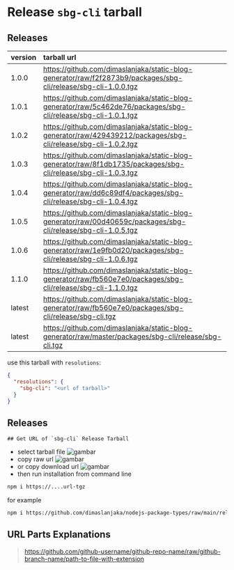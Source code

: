 # Release `sbg-cli` tarball
## Releases
| version | tarball url |
| :--- | :--- |
| 1.0.0 | https://github.com/dimaslanjaka/static-blog-generator/raw/f2f2873b9/packages/sbg-cli/release/sbg-cli-1.0.0.tgz |
| 1.0.1 | https://github.com/dimaslanjaka/static-blog-generator/raw/5c462de76/packages/sbg-cli/release/sbg-cli-1.0.1.tgz |
| 1.0.2 | https://github.com/dimaslanjaka/static-blog-generator/raw/429439212/packages/sbg-cli/release/sbg-cli-1.0.2.tgz |
| 1.0.3 | https://github.com/dimaslanjaka/static-blog-generator/raw/8f1db1735/packages/sbg-cli/release/sbg-cli-1.0.3.tgz |
| 1.0.4 | https://github.com/dimaslanjaka/static-blog-generator/raw/dd6c89df4/packages/sbg-cli/release/sbg-cli-1.0.4.tgz |
| 1.0.5 | https://github.com/dimaslanjaka/static-blog-generator/raw/00d40659c/packages/sbg-cli/release/sbg-cli-1.0.5.tgz |
| 1.0.6 | https://github.com/dimaslanjaka/static-blog-generator/raw/1e9fb0d20/packages/sbg-cli/release/sbg-cli-1.0.6.tgz |
| 1.1.0 | https://github.com/dimaslanjaka/static-blog-generator/raw/fb560e7e0/packages/sbg-cli/release/sbg-cli-1.1.0.tgz |
| latest | https://github.com/dimaslanjaka/static-blog-generator/raw/fb560e7e0/packages/sbg-cli/release/sbg-cli.tgz |
| latest | https://github.com/dimaslanjaka/static-blog-generator/raw/master/packages/sbg-cli/release/sbg-cli.tgz |

use this tarball with `resolutions`:
```json
{
  "resolutions": {
    "sbg-cli": "<url of tarball>"
  }
}
```

## Releases

    ## Get URL of `sbg-cli` Release Tarball
- select tarball file
![gambar](https://user-images.githubusercontent.com/12471057/203216375-8af4b5d9-00c2-40fb-8d3d-d220beaabd46.png)
- copy raw url
![gambar](https://user-images.githubusercontent.com/12471057/203216508-7590cbb9-a1ce-47d6-96ca-8d82149f0762.png)
- or copy download url
![gambar](https://user-images.githubusercontent.com/12471057/203216541-3807d2c3-5213-49f3-b93d-c626dbae3b2e.png)
- then run installation from command line
```bash
npm i https://....url-tgz
```
for example
```bash
npm i https://github.com/dimaslanjaka/nodejs-package-types/raw/main/release/nodejs-package-types.tgz
```

## URL Parts Explanations
> https://github.com/github-username/github-repo-name/raw/github-branch-name/path-to-file-with-extension